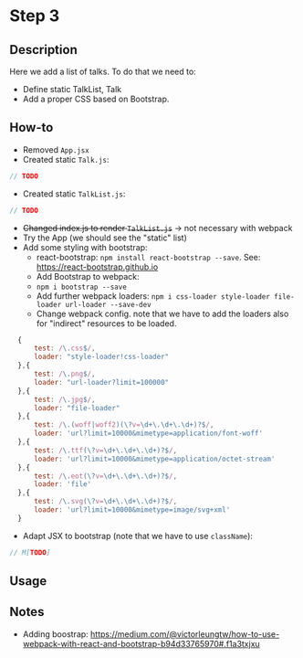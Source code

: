# Step 3

## Description
Here we add a list of talks.
To do that we need to:
- Define static TalkList, Talk
- Add a proper CSS based on Bootstrap.

## How-to
- Removed `App.jsx`
- Created static `Talk.js`:
``` javascript
// TODO
```
- Created static `TalkList.js`:
``` javascript
// TODO
```
- ~~Changed index.js to render `TalkList.js`~~ -> not necessary with webpack
- Try the App (we should see the "static" list)
- Add some styling with bootstrap:
  - react-bootstrap: `npm install react-bootstrap --save`. See: https://react-bootstrap.github.io
  - Add Bootstrap to webpack:
  - `npm i bootstrap --save`
  - Add further webpack loaders: `npm i css-loader style-loader file-loader url-loader --save-dev`
  - Change webpack config. note that we have to add the loaders also for "indirect"
resources to be loaded.
``` javascript
  {
      test: /\.css$/,
      loader: "style-loader!css-loader"
  },{
      test: /\.png$/,
      loader: "url-loader?limit=100000"
  },{
      test: /\.jpg$/,
      loader: "file-loader"
  },{
      test: /\.(woff|woff2)(\?v=\d+\.\d+\.\d+)?$/,
      loader: 'url?limit=10000&mimetype=application/font-woff'
  },{
      test: /\.ttf(\?v=\d+\.\d+\.\d+)?$/,
      loader: 'url?limit=10000&mimetype=application/octet-stream'
  },{
      test: /\.eot(\?v=\d+\.\d+\.\d+)?$/,
      loader: 'file'
  },{
      test: /\.svg(\?v=\d+\.\d+\.\d+)?$/,
      loader: 'url?limit=10000&mimetype=image/svg+xml'
  }
```
- Adapt JSX to bootstrap (note that we have to use `className`):
``` javascript
// M[TODO]
```

## Usage

## Notes
- Adding boostrap: https://medium.com/@victorleungtw/how-to-use-webpack-with-react-and-bootstrap-b94d33765970#.f1a3txjxu
